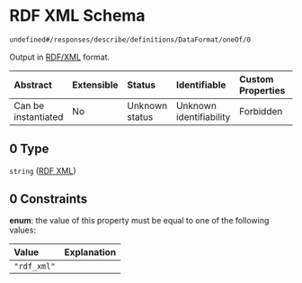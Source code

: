# RDF XML Schema

```txt
undefined#/responses/describe/definitions/DataFormat/oneOf/0
```

Output in [RDF/XML](https://www.w3.org/TR/rdf-syntax-grammar/) format.

| Abstract            | Extensible | Status         | Identifiable            | Custom Properties | Additional Properties | Access Restrictions | Defined In                                                                     |
| :------------------ | :--------- | :------------- | :---------------------- | :---------------- | :-------------------- | :------------------ | :----------------------------------------------------------------------------- |
| Can be instantiated | No         | Unknown status | Unknown identifiability | Forbidden         | Allowed               | none                | [okp4-cognitarium.json\*](schema/okp4-cognitarium.json "open original schema") |

## 0 Type

`string` ([RDF XML](okp4-cognitarium-responses-describeresponse-definitions-dataformat-oneof-rdf-xml.md))

## 0 Constraints

**enum**: the value of this property must be equal to one of the following values:

| Value       | Explanation |
| :---------- | :---------- |
| `"rdf_xml"` |             |
